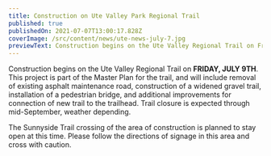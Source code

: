 ```yaml
---
title: Construction on Ute Valley Park Regional Trail
published: true
publishedOn: 2021-07-07T13:00:17.828Z
coverImage: /src/content/news/ute-news-july-7.jpg
previewText: Construction begins on the Ute Valley Regional Trail on Friday, July 9th
---
```


Construction begins on the Ute Valley Regional Trail on **FRIDAY, JULY 9TH**. This project is part of the Master Plan for the trail, and will include removal of existing asphalt maintenance road, construction of a widened gravel trail, installation of a pedestrian bridge, and additional improvements for connection of new trail to the trailhead. Trail closure is expected through mid-September, weather depending.

The Sunnyside Trail crossing of the area of construction is planned to stay open at this time. Please follow the directions of signage in this area and cross with caution.
